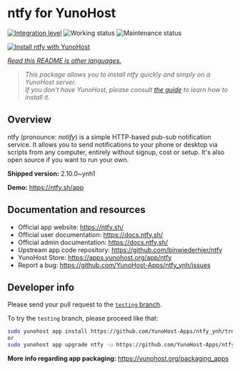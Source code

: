 <!--
N.B.: This README was automatically generated by <https://github.com/YunoHost/apps/tree/master/tools/readme_generator>
It shall NOT be edited by hand.
-->

# ntfy for YunoHost

[![Integration level](https://dash.yunohost.org/integration/ntfy.svg)](https://dash.yunohost.org/appci/app/ntfy) ![Working status](https://ci-apps.yunohost.org/ci/badges/ntfy.status.svg) ![Maintenance status](https://ci-apps.yunohost.org/ci/badges/ntfy.maintain.svg)

[![Install ntfy with YunoHost](https://install-app.yunohost.org/install-with-yunohost.svg)](https://install-app.yunohost.org/?app=ntfy)

*[Read this README is other languages.](./ALL_README.md)*

> *This package allows you to install ntfy quickly and simply on a YunoHost server.*  
> *If you don't have YunoHost, please consult [the guide](https://yunohost.org/install) to learn how to install it.*

## Overview

ntfy (pronounce: *notify*) is a simple HTTP-based pub-sub notification service. It allows you to send notifications to your phone or desktop via scripts from any computer, entirely without signup, cost or setup. It's also open source if you want to run your own.


**Shipped version:** 2.10.0~ynh1

**Demo:** <https://ntfy.sh/app>
## Documentation and resources

- Official app website: <https://ntfy.sh/>
- Official user documentation: <https://docs.ntfy.sh/>
- Official admin documentation: <https://docs.ntfy.sh/>
- Upstream app code repository: <https://github.com/binwiederhier/ntfy>
- YunoHost Store: <https://apps.yunohost.org/app/ntfy>
- Report a bug: <https://github.com/YunoHost-Apps/ntfy_ynh/issues>

## Developer info

Please send your pull request to the [`testing` branch](https://github.com/YunoHost-Apps/ntfy_ynh/tree/testing).

To try the `testing` branch, please proceed like that:

```bash
sudo yunohost app install https://github.com/YunoHost-Apps/ntfy_ynh/tree/testing --debug
or
sudo yunohost app upgrade ntfy -u https://github.com/YunoHost-Apps/ntfy_ynh/tree/testing --debug
```

**More info regarding app packaging:** <https://yunohost.org/packaging_apps>
